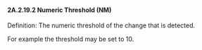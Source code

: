 #### 2A.2.19.2 Numeric Threshold (NM)

Definition: The numeric threshold of the change that is detected.

For example the threshold may be set to 10.
